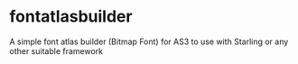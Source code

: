 # fontatlasbuilder
A simple font atlas builder (Bitmap Font) for AS3 to use with Starling or any other suitable framework
